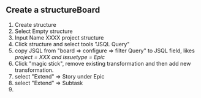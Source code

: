 ## Create a structureBoard
1. Create structure
2. Select Empty structure
3. Input Name XXXX project structure
4. Click structure and select tools "JSQL Query"
5. copy JSQL from "board => configure => filter Query" to JSQL field, likes *project = XXX and issuetype = Epic*
6. Click "magic stick", remove existing transformation and then add new transformation. 
7. select "Extend" => Story under Epic
8. select "Extend" => Subtask
9. 
